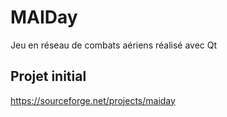 # MAIDay

Jeu en réseau de combats aériens réalisé avec Qt

## Projet initial

https://sourceforge.net/projects/maiday
